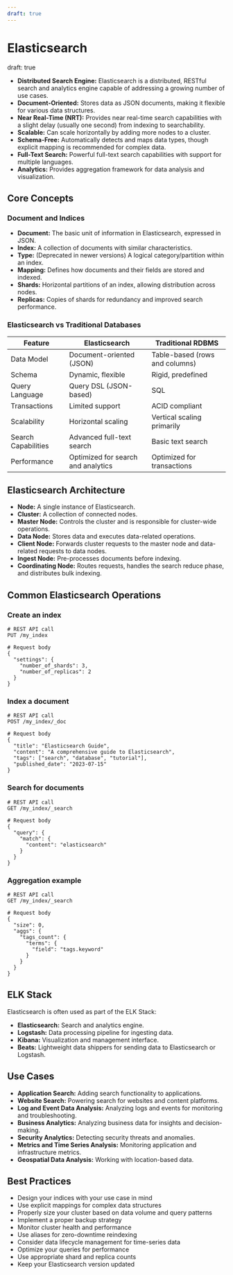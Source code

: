 ```yaml
---
draft: true
---
```

# Elasticsearch
draft: true

- **Distributed Search Engine:** Elasticsearch is a distributed, RESTful search and analytics engine capable of addressing a growing number of use cases.
- **Document-Oriented:** Stores data as JSON documents, making it flexible for various data structures.
- **Near Real-Time (NRT):** Provides near real-time search capabilities with a slight delay (usually one second) from indexing to searchability.
- **Scalable:** Can scale horizontally by adding more nodes to a cluster.
- **Schema-Free:** Automatically detects and maps data types, though explicit mapping is recommended for complex data.
- **Full-Text Search:** Powerful full-text search capabilities with support for multiple languages.
- **Analytics:** Provides aggregation framework for data analysis and visualization.

## Core Concepts

### Document and Indices

- **Document:** The basic unit of information in Elasticsearch, expressed in JSON.
- **Index:** A collection of documents with similar characteristics.
- **Type:** (Deprecated in newer versions) A logical category/partition within an index.
- **Mapping:** Defines how documents and their fields are stored and indexed.
- **Shards:** Horizontal partitions of an index, allowing distribution across nodes.
- **Replicas:** Copies of shards for redundancy and improved search performance.

### Elasticsearch vs Traditional Databases

| Feature | Elasticsearch | Traditional RDBMS |
|---------|--------------|-------------------|
| Data Model | Document-oriented (JSON) | Table-based (rows and columns) |
| Schema | Dynamic, flexible | Rigid, predefined |
| Query Language | Query DSL (JSON-based) | SQL |
| Transactions | Limited support | ACID compliant |
| Scalability | Horizontal scaling | Vertical scaling primarily |
| Search Capabilities | Advanced full-text search | Basic text search |
| Performance | Optimized for search and analytics | Optimized for transactions |

## Elasticsearch Architecture

- **Node:** A single instance of Elasticsearch.
- **Cluster:** A collection of connected nodes.
- **Master Node:** Controls the cluster and is responsible for cluster-wide operations.
- **Data Node:** Stores data and executes data-related operations.
- **Client Node:** Forwards cluster requests to the master node and data-related requests to data nodes.
- **Ingest Node:** Pre-processes documents before indexing.
- **Coordinating Node:** Routes requests, handles the search reduce phase, and distributes bulk indexing.

## Common Elasticsearch Operations

### Create an index
```
# REST API call
PUT /my_index

# Request body
{
  "settings": {
    "number_of_shards": 3,
    "number_of_replicas": 2
  }
}
```

### Index a document
```
# REST API call
POST /my_index/_doc

# Request body
{
  "title": "Elasticsearch Guide",
  "content": "A comprehensive guide to Elasticsearch",
  "tags": ["search", "database", "tutorial"],
  "published_date": "2023-07-15"
}
```

### Search for documents
```
# REST API call
GET /my_index/_search

# Request body
{
  "query": {
    "match": {
      "content": "elasticsearch"
    }
  }
}
```

### Aggregation example
```
# REST API call
GET /my_index/_search

# Request body
{
  "size": 0,
  "aggs": {
    "tags_count": {
      "terms": {
        "field": "tags.keyword"
      }
    }
  }
}
```

## ELK Stack

Elasticsearch is often used as part of the ELK Stack:

- **Elasticsearch:** Search and analytics engine.
- **Logstash:** Data processing pipeline for ingesting data.
- **Kibana:** Visualization and management interface.
- **Beats:** Lightweight data shippers for sending data to Elasticsearch or Logstash.

## Use Cases

- **Application Search:** Adding search functionality to applications.
- **Website Search:** Powering search for websites and content platforms.
- **Log and Event Data Analysis:** Analyzing logs and events for monitoring and troubleshooting.
- **Business Analytics:** Analyzing business data for insights and decision-making.
- **Security Analytics:** Detecting security threats and anomalies.
- **Metrics and Time Series Analysis:** Monitoring application and infrastructure metrics.
- **Geospatial Data Analysis:** Working with location-based data.

## Best Practices

- Design your indices with your use case in mind
- Use explicit mappings for complex data structures
- Properly size your cluster based on data volume and query patterns
- Implement a proper backup strategy
- Monitor cluster health and performance
- Use aliases for zero-downtime reindexing
- Consider data lifecycle management for time-series data
- Optimize your queries for performance
- Use appropriate shard and replica counts
- Keep your Elasticsearch version updated

